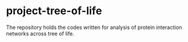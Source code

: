 # project-tree-of-life
The repository holds the codes written for analysis of protein interaction networks across tree of life. 
